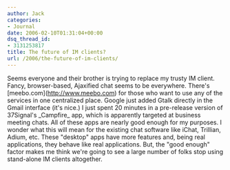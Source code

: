 ```yaml
---
author: Jack
categories:
- Journal
date: 2006-02-10T01:31:04+00:00
dsq_thread_id:
- 3131253817
title: The future of IM clients?
url: /2006/the-future-of-im-clients/
---
```


Seems everyone and their brother is trying to replace my trusty IM client. Fancy, browser-based, Ajaxified chat seems to be everywhere. There's \[meebo.com\](<http://www.meebo.com>) for those who want to use any of the services in one centralized place. Google just added Gtalk directly in the Gmail interface (it's nice.) I just spent 20 minutes in a pre-release version of 37Signal's \_Campfire\_ app, which is apparently targeted at business meeting chats. All of these apps are nearly good enough for my purposes. I wonder what this will mean for the existing chat software like iChat, Trillian, Adium, etc. These "desktop" apps have more features and, being real applications, they behave like real applications. But, the "good enough" factor makes me think we're going to see a large number of folks stop using stand-alone IM clients altogether.
